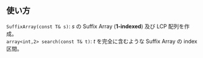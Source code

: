 ## 使い方

`SuffixArray(const T& s)`: $s$ の Suffix Array (**1-indexed**) 及び LCP 配列を作成。  
`array<int,2> search(const T& t)`: $t$ を完全に含むような Suffix Array の index 区間。